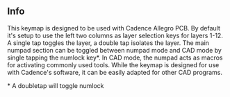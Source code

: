 ## Info
This keymap is designed to be used with Cadence Allegro PCB. By default it's setup to use the left two columns as layer selection keys for layers 1-12. A single tap toggles the layer, a double tap isolates the layer. The main numpad section can be toggled between numpad mode and CAD mode by single tapping the numlock key*. In CAD mode, the numpad acts as macros for activating commonly used tools. While the keymap is designed for use with Cadence's software, it can be easily adapted for other CAD programs. 

\* A doubletap will toggle numlock